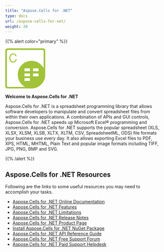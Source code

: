 ```yaml
---
title: "Aspose.Cells for .NET"
type: docs
url: /aspose-cells-for-net/
weight: 20
---
```


{{% alert color="primary" %}} 

**![todo:image\_alt\_text](aspose-cells-for-net_1.png)**

**Welcome to Aspose.Cells for .NET**

Aspose.Cells for .NET is a spreadsheet programming library that allows software developers to manipulate and convert spreadsheet files from within their own applications. A combination of APIs and GUI controls, Aspose.Cells for .NET speeds up Microsoft Excel® programming and conversion. Aspose.Cells for .NET supports the popular spreadsheet (XLS, XLSX, XLSM, XLSB, XLTX, XLTM, CSV, SpreadsheetML, ODS) file formats your business use every day. It also allows exporting Excel files to PDF, XPS, HTML, MHTML, Plain Text and popular image formats including TIFF, JPG, PNG, BMP and SVG.

{{% /alert %}} 
## **Aspose.Cells for .NET Resources**
Following are the links to some useful resources you may need to accomplish your tasks.

- [Aspose.Cells for .NET Online Documentation](https://docs.aspose.com/display/cellsnet/)
- [Aspose.Cells for .NET Features](https://docs.aspose.com/display/cellsnet/Feature+Overview)
- [Aspose.Cells for .NET Limitations](https://docs.aspose.com/display/cellsnet/What+Document+Features+are+Supported)
- [Aspose.Cells for .NET Release Notes](https://docs.aspose.com/display/cellsnet/Release+Notes)
- [Aspose.Cells for .NET Product Page](https://products.aspose.com/cells/net)
- [Install Aspose.Cells for .NET NuGet Package](https://www.nuget.org/packages/Aspose.Cells/)
- [Aspose.Cells for .NET API Reference Guide](https://apireference.aspose.com/net/cells)
- [Aspose.Cells for .NET Free Support Forum](https://forum.aspose.com/c/cells)
- [Aspose.Cells for .NET Paid Support Helpdesk](https://helpdesk.aspose.com/)
